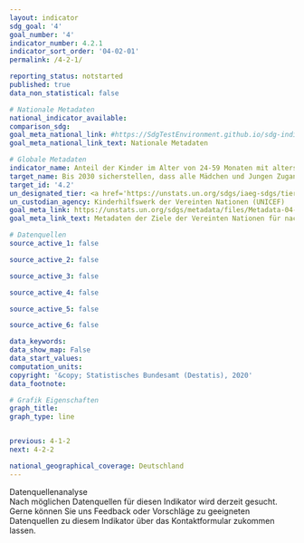 ```yaml
---
layout: indicator
sdg_goal: '4'
goal_number: '4'
indicator_number: 4.2.1
indicator_sort_order: '04-02-01'
permalink: /4-2-1/

reporting_status: notstarted
published: true
data_non_statistical: false

# Nationale Metadaten
national_indicator_available: 
comparison_sdg: 
goal_meta_national_link: #https://SdgTestEnvironment.github.io/sdg-indicators/public/MetaDe/4.2.1.pdf
goal_meta_national_link_text: Nationale Metadaten

# Globale Metadaten
indicator_name: Anteil der Kinder im Alter von 24-59 Monaten mit altersgemäßer Entwicklung hinsichtlich Gesundheit, Lernen und psychosozialem Wohlbefinden, nach Geschlecht
target_name: Bis 2030 sicherstellen, dass alle Mädchen und Jungen Zugang zu hochwertiger frühkindlicher Erziehung, Betreuung und Vorschulbildung erhalten, damit sie auf die Grundschule vorbereitet sind
target_id: '4.2'
un_designated_tier: <a href='https://unstats.un.org/sdgs/iaeg-sdgs/tier-classification/' title='Klicken Sie hier um weitere Informationen zur UN-Tier-Klassifikation zu erhalten.'>Tier II</a>
un_custodian_agency: Kinderhilfswerk der Vereinten Nationen (UNICEF)
goal_meta_link: https://unstats.un.org/sdgs/metadata/files/Metadata-04-02-01.pdf
goal_meta_link_text: Metadaten der Ziele der Vereinten Nationen für nachhaltige Entwicklung

# Datenquellen
source_active_1: false

source_active_2: false

source_active_3: false

source_active_4: false

source_active_5: false

source_active_6: false

data_keywords: 
data_show_map: False
data_start_values: 
computation_units: 
copyright: '&copy; Statistisches Bundesamt (Destatis), 2020'
data_footnote: 

# Grafik Eigenschaften
graph_title: 
graph_type: line


previous: 4-1-2
next: 4-2-2

national_geographical_coverage: Deutschland
---
```


<span class="status notstarted"> Datenquellenanalyse </span><br>
Nach möglichen Datenquellen für diesen Indikator wird derzeit gesucht.
Gerne können Sie uns Feedback oder Vorschläge zu geeigneten Datenquellen zu diesem Indikator über das Kontaktformular zukommen lassen.